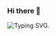 ### Hi there 👋

![Typing SVG](https://readme-typing-svg.demolab.com/?lines=Hello+my+name+is+Shaul;A.K.A+WarCrew).
